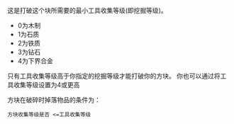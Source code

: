 这是打破这个块所需要的最小工具收集等级(即挖掘等级)。

* 0为木制
* 1为石质
* 2为铁质
* 3为钻石
* 4为下界合金

只有工具收集等级高于你指定的挖掘等级才能打破你的方块。 你也可以通过将工具收集等级设置为4或更高

方块在破碎时掉落物品的条件为：

`方块收集等级是否 <=工具收集等级`
